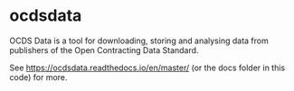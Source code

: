 # ocdsdata

OCDS Data is a tool for downloading, storing and analysing data from publishers of the Open Contracting Data Standard.

See https://ocdsdata.readthedocs.io/en/master/ (or the docs folder in this code) for more.

